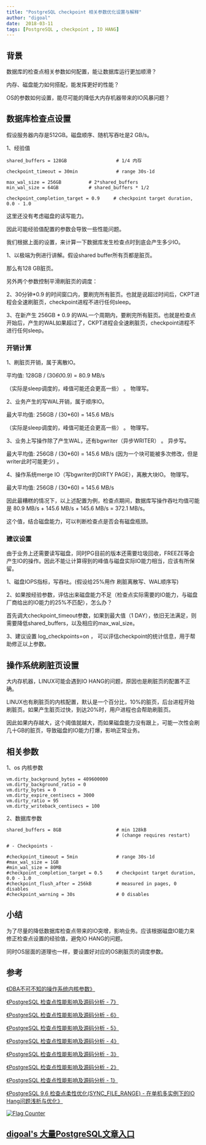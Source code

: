 ```yaml
---
title: "PostgreSQL checkpoint 相关参数优化设置与解释"
author: "digoal"
date:  2018-03-11
tags: [PostgreSQL , checkpoint , IO HANG]
---
```

## 背景      
数据库的检查点相关参数如何配置，能让数据库运行更加顺滑？  
  
内存、磁盘能力如何搭配，能发挥更好的性能？  
  
OS的参数如何设置，能尽可能的降低大内存机器带来的IO风暴问题？  
  
## 数据库检查点设置  
假设服务器内存是512GB。磁盘顺序、随机写吞吐是2 GB/s。  
  
1、经验值  
  
```  
shared_buffers = 128GB                  # 1/4 内存  
  
checkpoint_timeout = 30min              # range 30s-1d  
  
max_wal_size = 256GB          # 2*shared_buffers  
min_wal_size = 64GB           # shared_buffers * 1/2  
  
checkpoint_completion_target = 0.9     # checkpoint target duration, 0.0 - 1.0  
```  
  
这里还没有考虑磁盘的读写能力。  
  
因此可能经验值配置的参数会导致一些性能问题。  
  
  
我们根据上面的设置，来计算一下数据库发生检查点时到底会产生多少IO。  
  
1、以极端为例进行讲解。假设shared buffer所有页都是脏页。  
  
那么有128 GB脏页。  
  
另外两个参数控制平滑刷脏页的调度：  
  
2、30分钟*0.9 的时间窗口内，要刷完所有脏页。也就是说超过时间后，CKPT进程会全速刷脏页，checkpoint进程不进行任何sleep。  
  
3、在新产生 256GB * 0.9 的WAL一个周期内，要刷完所有脏页。也就是检查点开始后，产生的WAL如果超过了，CKPT进程会全速刷脏页，checkpoint进程不进行任何sleep。  
  
  
### 开销计算  
1、刷脏页开销，属于离散IO。  
  
平均值: 128GB / (30*60*0.9) = 80.9 MB/s  
  
（实际是sleep调度的，峰值可能还会更高一些）  。 物理写。  
  
2、业务产生的写WAL开销，属于顺序IO。  
  
最大平均值: 256GB / (30*60) = 145.6 MB/s  
  
（实际是sleep调度的，峰值可能还会更高一些）  。 物理写。  
  
3、业务上写操作除了产生WAL，还有bgwriter（异步WRITER） 。 异步写。    
  
最大平均值: 256GB / (30*60) = 145.6 MB/s   (因为一个块可能被多次修改，但是writer此时可能更少) 。  
  
4、操作系统merge IO（写bgwriter的DIRTY PAGE），离散大块IO。  物理写。    
  
最大平均值: 256GB / (30*60) = 145.6 MB/s  
  
  
因此最糟糕的情况下，以上述配置为例，检查点期间，数据库写操作吞吐均值可能是 80.9 MB/s + 145.6 MB/s + 145.6 MB/s = 372.1 MB/s。  
  
这个值，结合磁盘能力，可以判断检查点是否会有磁盘瓶颈。  
  
### 建议设置  
由于业务上还需要读写磁盘，同时PG目前的版本还需要垃圾回收，FREEZE等会产生IO的操作。因此不能让计算得到的峰值与磁盘实际IO能力相当，应该有所保留。  
  
1、磁盘IOPS指标，写吞吐。(假设给25%用作 刷脏离散写、WAL顺序写)  
  
2、如果按经验参数，评估出来磁盘能力不足（检查点实际需要的IO能力，与磁盘厂商给出的IO能力的25%不匹配），怎么办？  
  
首先调大checkpoint_timeout参数，如果到最大值（1 DAY），依旧无法满足，则需要降低shared_buffers，以及相应的max_wal_size。  
  
3、建议设置 log_checkpoints=on ， 可以评估checkpoint的统计信息，用于帮助修正以上参数。  
  
## 操作系统刷脏页设置  
大内存机器，LINUX可能会遇到IO HANG的问题，原因也是刷脏页的配置不正确。  
  
LINUX也有刷脏页的内核配置，默认是一个百分比，10%的脏页，后台进程开始刷脏页。如果产生脏页过快，到达20%时，用户进程也会帮助刷脏页。  
  
因此如果内存越大，这个阈值就越大，而如果磁盘能力没有跟上，可能一次性会刷几十GB的脏页，导致磁盘的IO能力打爆，影响正常业务。  
  
## 相关参数  
1、os 内核参数  
  
```  
vm.dirty_background_bytes = 409600000  
vm.dirty_background_ratio = 0  
vm.dirty_bytes = 0  
vm.dirty_expire_centisecs = 3000  
vm.dirty_ratio = 95  
vm.dirty_writeback_centisecs = 100  
```  
  
2、数据库参数  
  
```  
shared_buffers = 8GB                    # min 128kB  
                                        # (change requires restart)  
  
# - Checkpoints -  
  
#checkpoint_timeout = 5min              # range 30s-1d  
#max_wal_size = 1GB  
#min_wal_size = 80MB  
#checkpoint_completion_target = 0.5     # checkpoint target duration, 0.0 - 1.0  
#checkpoint_flush_after = 256kB         # measured in pages, 0 disables  
#checkpoint_warning = 30s               # 0 disables  
```  
  
## 小结  
为了尽量的降低数据库检查点带来的IO突增，影响业务。应该根据磁盘IO能力来修正检查点设置的经验值，避免IO HANG的问题。  
  
同时OS层面的道理也一样，要设置好对应的OS刷脏页的调度参数。  
  
## 参考  
[《DBA不可不知的操作系统内核参数》](../201608/20160803_01.md)    
  
[《PostgreSQL 检查点性能影响及源码分析 - 7》](../201505/20150506_07.md)    
  
[《PostgreSQL 检查点性能影响及源码分析 - 6》](../201505/20150506_06.md)    
  
[《PostgreSQL 检查点性能影响及源码分析 - 5》](../201505/20150506_05.md)    
  
[《PostgreSQL 检查点性能影响及源码分析 - 4》](../201505/20150506_04.md)    
  
[《PostgreSQL 检查点性能影响及源码分析 - 3》](../201505/20150506_03.md)    
  
[《PostgreSQL 检查点性能影响及源码分析 - 2》](../201505/20150506_02.md)    
  
[《PostgreSQL 检查点性能影响及源码分析 - 1》](../201505/20150506_01.md)    
  
[《PostgreSQL 9.6 检查点柔性优化(SYNC_FILE_RANGE) - 在单机多实例下的IO Hang问题浅析与优化》](../201609/20160928_01.md)    
  
<a rel="nofollow" href="http://info.flagcounter.com/h9V1"  ><img src="http://s03.flagcounter.com/count/h9V1/bg_FFFFFF/txt_000000/border_CCCCCC/columns_2/maxflags_12/viewers_0/labels_0/pageviews_0/flags_0/"  alt="Flag Counter"  border="0"  ></a>  
  
  
  
  
  
  
## [digoal's 大量PostgreSQL文章入口](https://github.com/digoal/blog/blob/master/README.md "22709685feb7cab07d30f30387f0a9ae")
  
